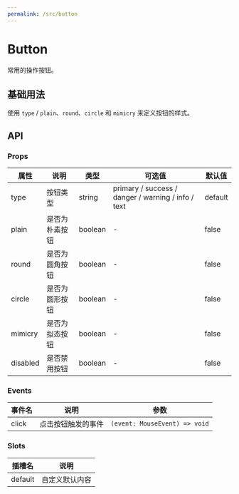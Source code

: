```yaml
---
permalink: /src/button
---
```


# Button

常用的操作按钮。

## 基础用法

使用 `type` / `plain`、`round`、`circle` 和 `mimicry` 来定义按钮的样式。

<demo src="../__demos__/basic.vue"></demo>

## API

### Props

| 属性              | 说明                             | 类型 | 可选值           | 默认值        |
| ----------------- | -------------------------------- | --------------- | ------ | ------ |
| type            | 按钮类型           | string   | primary / success / danger / warning / info / text        | default |
| plain | 是否为朴素按钮       | boolean | - | false    |
| round | 是否为圆角按钮   | boolean | - | false     |
| circle | 是否为圆形按钮 | boolean | - |  false    |
| mimicry | 是否为拟态按钮 | boolean | - | false    |
| disabled | 是否禁用按钮 | boolean | - | false    |

### Events

| 事件名 | 说明               | 参数                          |
| ------ | ------------------ | ----------------------------- |
| click  | 点击按钮触发的事件 | `(event: MouseEvent) => void` |

### Slots

| 插槽名  | 说明           |
| ------- | -------------- |
| default | 自定义默认内容 |

